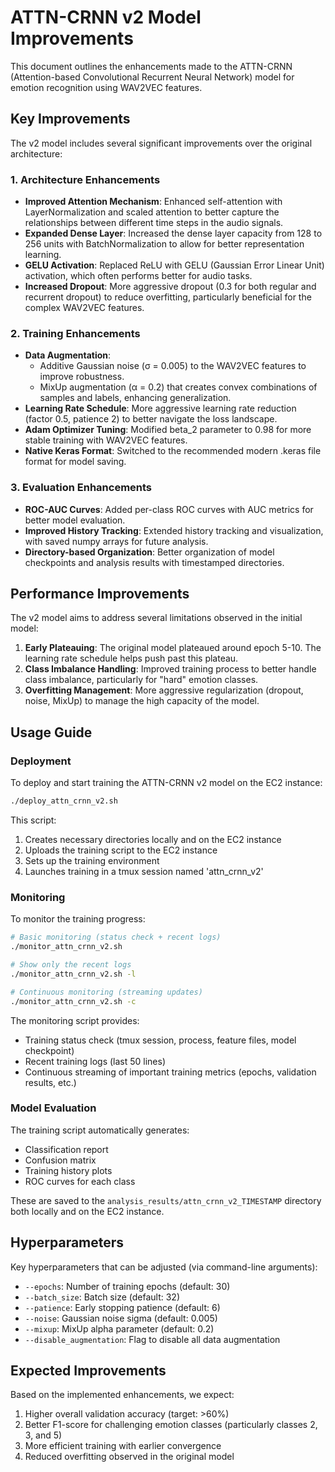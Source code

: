 # ATTN-CRNN v2 Model Improvements

This document outlines the enhancements made to the ATTN-CRNN (Attention-based Convolutional Recurrent Neural Network) model for emotion recognition using WAV2VEC features.

## Key Improvements

The v2 model includes several significant improvements over the original architecture:

### 1. Architecture Enhancements

- **Improved Attention Mechanism**: Enhanced self-attention with LayerNormalization and scaled attention to better capture the relationships between different time steps in the audio signals.
- **Expanded Dense Layer**: Increased the dense layer capacity from 128 to 256 units with BatchNormalization to allow for better representation learning.
- **GELU Activation**: Replaced ReLU with GELU (Gaussian Error Linear Unit) activation, which often performs better for audio tasks.
- **Increased Dropout**: More aggressive dropout (0.3 for both regular and recurrent dropout) to reduce overfitting, particularly beneficial for the complex WAV2VEC features.

### 2. Training Enhancements

- **Data Augmentation**:
  - Additive Gaussian noise (σ = 0.005) to the WAV2VEC features to improve robustness.
  - MixUp augmentation (α = 0.2) that creates convex combinations of samples and labels, enhancing generalization.
- **Learning Rate Schedule**: More aggressive learning rate reduction (factor 0.5, patience 2) to better navigate the loss landscape.
- **Adam Optimizer Tuning**: Modified beta_2 parameter to 0.98 for more stable training with WAV2VEC features.
- **Native Keras Format**: Switched to the recommended modern .keras file format for model saving.

### 3. Evaluation Enhancements

- **ROC-AUC Curves**: Added per-class ROC curves with AUC metrics for better model evaluation.
- **Improved History Tracking**: Extended history tracking and visualization, with saved numpy arrays for future analysis.
- **Directory-based Organization**: Better organization of model checkpoints and analysis results with timestamped directories.

## Performance Improvements

The v2 model aims to address several limitations observed in the initial model:

1. **Early Plateauing**: The original model plateaued around epoch 5-10. The learning rate schedule helps push past this plateau.
2. **Class Imbalance Handling**: Improved training process to better handle class imbalance, particularly for "hard" emotion classes.
3. **Overfitting Management**: More aggressive regularization (dropout, noise, MixUp) to manage the high capacity of the model.

## Usage Guide

### Deployment

To deploy and start training the ATTN-CRNN v2 model on the EC2 instance:

```bash
./deploy_attn_crnn_v2.sh
```

This script:
1. Creates necessary directories locally and on the EC2 instance
2. Uploads the training script to the EC2 instance
3. Sets up the training environment
4. Launches training in a tmux session named 'attn_crnn_v2'

### Monitoring

To monitor the training progress:

```bash
# Basic monitoring (status check + recent logs)
./monitor_attn_crnn_v2.sh

# Show only the recent logs
./monitor_attn_crnn_v2.sh -l

# Continuous monitoring (streaming updates)
./monitor_attn_crnn_v2.sh -c
```

The monitoring script provides:
- Training status check (tmux session, process, feature files, model checkpoint)
- Recent training logs (last 50 lines)
- Continuous streaming of important training metrics (epochs, validation results, etc.)

### Model Evaluation

The training script automatically generates:
- Classification report
- Confusion matrix
- Training history plots
- ROC curves for each class

These are saved to the `analysis_results/attn_crnn_v2_TIMESTAMP` directory both locally and on the EC2 instance.

## Hyperparameters

Key hyperparameters that can be adjusted (via command-line arguments):

- `--epochs`: Number of training epochs (default: 30)
- `--batch_size`: Batch size (default: 32)
- `--patience`: Early stopping patience (default: 6)
- `--noise`: Gaussian noise sigma (default: 0.005)
- `--mixup`: MixUp alpha parameter (default: 0.2)
- `--disable_augmentation`: Flag to disable all data augmentation

## Expected Improvements

Based on the implemented enhancements, we expect:

1. Higher overall validation accuracy (target: >60%)
2. Better F1-score for challenging emotion classes (particularly classes 2, 3, and 5)
3. More efficient training with earlier convergence
4. Reduced overfitting observed in the original model
